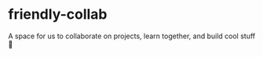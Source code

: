 # friendly-collab
A space for us to collaborate on projects, learn together, and build cool stuff 🚀
